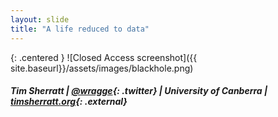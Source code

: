 ```yaml
---
layout: slide
title: "A life reduced to data"
---
```



{: .centered }
![Closed Access screenshot]({{ site.baseurl}}/assets/images/blackhole.png)

##### Tim Sherratt \| [@wragge](http://twitter.com/wragge){: .twitter} \| University of Canberra  \| [timsherratt.org](http://timsherratt.org/){: .external}
